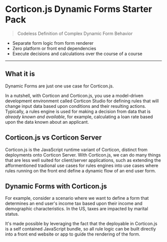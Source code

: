 
# Corticon.js Dynamic Forms Starter Pack
> Codeless Definition of Complex Dynamic Form Behavior 

- Separate form logic from form renderer
- Zero platform or front end dependencies
- Execute decisions and calculations over the course of a course

---
## What it is

Dynamic Forms are just one use case for Corticon.js. 

In a nutshell, with Corticon and Corticon.js, you use a model-driven development environment called Corticon Studio for defining rules that will change input data based upon conditions and their resulting actions. Typically, a rules engine is used for making a decision from data that is _already known and available_, for example, calculating a loan rate based upon the data known about an applicant. 

## Corticon.js vs Corticon Server

Corticon.js is the JavaScript runtime variant of Corticon, distinct from deployments onto Corticon Server. With Corticon.js, we can do many things that are less well suited for client/server applications, such as extending the afformentioned tradional use cases for rules engines into use cases where rules running on the front end define a dynamic flow of an end user form. 

## Dynamic Forms with Corticon.js

For example, consider a scenario where we want to define a form that determines an end user's income tax based upon their income and demographic characteristics. In the US, taxes are impacted by marital status. 

It's made possible by leveraging the fact that the deployable in Corticon.js is a self contained JavaScript bundle, so all rule logic can be built directly into a front end website or app to guide the rendering of the form. 
